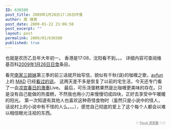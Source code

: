 ```yaml
---
ID: 636580
post_title: 2009年1月26日17:26日环食
author: 南 靖男
post_date: 2009-01-22 21:06:50
post_excerpt: ""
layout: post
permalink: 2009/01/636580
published: true
---
```

也就是农历乙丑年大年初一。
香港是17:08，沈阳看不到。。。
详细内容可查阅维基百科<a href="http://zh.wikipedia.org/wiki/2009%E5%B9%B41%E6%9C%8826%E6%97%A5%E6%97%A5%E9%A3%9F">2009年1月26日日食</a>条目。

看完<a href="http://zh.wikipedia.org/wiki/%E5%8D%97%E5%AE%B6%E4%B8%89%E5%A7%90%E5%A6%B9">南家三姐妹</a>第三季的前三话就开始写信，貌似有千秋(误)的咖喱之歌，<a href="http://acfun.cn/">avfun</a> 上的 <a href="http://zh.wikipedia.org/wiki/MAD%E7%89%87">MAD</a> 已经<a href="http://222.243.146.200/html/anime/20090119/18126.html">看过的说</a>。
这两天差不多是恢复了以前的宅生活，今天还专门看了一会<a href="http://ja.wikipedia.org/wiki/%E6%B6%BC%E5%AE%AE%E3%83%8F%E3%83%AB%E3%83%92%E3%81%AE%E6%86%82%E9%AC%B1_%28%E3%82%A2%E3%83%8B%E3%83%A1%29#.E6.B6.BC.E5.AE.AE.E3.83.8F.E3.83.AB.E3.83.92.E3.81.AE.E6.BF.80.E5.A5.8F">凉宫春日的激奏</a>Live。
最后，可乐浇蛋糕果然是比咖喱更美味的存在。只是没有自己能做的热蛋糕，不然我也用小刀来慢慢切成四块，正好去享受中午暖暖的阳光。
第一次知道有其他人也喜欢这种奇怪食物时（虽然只是小说中的怪人，话说村上的小说中有不怪的人么。。。），感觉自己彻底的爱上了这个每个人都会以难以相信眼光注视的东西。

<div class="flockcredit" style="text-align: right; color: #CCC; font-size: x-small;">用 <a href="http://www.flock.com/blogged-with-flock" style="color: #999; font-weight: bold;" target="_new" title="Flock Browser">Flock 浏览器</a> 创建</div>
